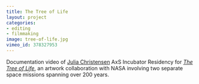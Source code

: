 ```yaml
---
title: The Tree of Life
layout: project
categories: 
- editing 
- filmmaking
image: tree-of-life.jpg
vimeo_id: 378327953
---
```


Documentation video of [Julia Christensen] AxS Incubator Residency for
[_The Tree of Life_][axs], an artwork collaboration with NASA involving
two separate space missions spanning over 200 years.

[axs]: https://www.axsincubator.org/julia-christensen-the-tree-of-life/
[julia christensen]: http://www.juliachristensen.com/
